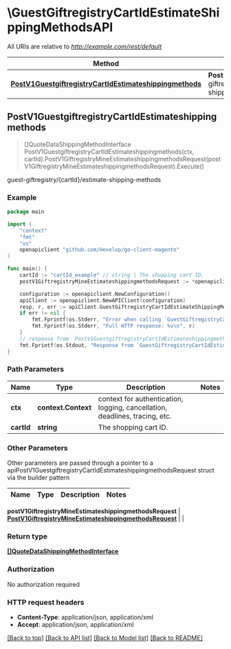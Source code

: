 # \GuestGiftregistryCartIdEstimateShippingMethodsAPI

All URIs are relative to *http://example.com/rest/default*

Method | HTTP request | Description
------------- | ------------- | -------------
[**PostV1GuestgiftregistryCartIdEstimateshippingmethods**](GuestGiftregistryCartIdEstimateShippingMethodsAPI.md#PostV1GuestgiftregistryCartIdEstimateshippingmethods) | **Post** /V1/guest-giftregistry/{cartId}/estimate-shipping-methods | guest-giftregistry/{cartId}/estimate-shipping-methods



## PostV1GuestgiftregistryCartIdEstimateshippingmethods

> []QuoteDataShippingMethodInterface PostV1GuestgiftregistryCartIdEstimateshippingmethods(ctx, cartId).PostV1GiftregistryMineEstimateshippingmethodsRequest(postV1GiftregistryMineEstimateshippingmethodsRequest).Execute()

guest-giftregistry/{cartId}/estimate-shipping-methods



### Example

```go
package main

import (
	"context"
	"fmt"
	"os"
	openapiclient "github.com/Hevelop/go-client-magento"
)

func main() {
	cartId := "cartId_example" // string | The shopping cart ID.
	postV1GiftregistryMineEstimateshippingmethodsRequest := *openapiclient.NewPostV1GiftregistryMineEstimateshippingmethodsRequest(int32(123)) // PostV1GiftregistryMineEstimateshippingmethodsRequest |  (optional)

	configuration := openapiclient.NewConfiguration()
	apiClient := openapiclient.NewAPIClient(configuration)
	resp, r, err := apiClient.GuestGiftregistryCartIdEstimateShippingMethodsAPI.PostV1GuestgiftregistryCartIdEstimateshippingmethods(context.Background(), cartId).PostV1GiftregistryMineEstimateshippingmethodsRequest(postV1GiftregistryMineEstimateshippingmethodsRequest).Execute()
	if err != nil {
		fmt.Fprintf(os.Stderr, "Error when calling `GuestGiftregistryCartIdEstimateShippingMethodsAPI.PostV1GuestgiftregistryCartIdEstimateshippingmethods``: %v\n", err)
		fmt.Fprintf(os.Stderr, "Full HTTP response: %v\n", r)
	}
	// response from `PostV1GuestgiftregistryCartIdEstimateshippingmethods`: []QuoteDataShippingMethodInterface
	fmt.Fprintf(os.Stdout, "Response from `GuestGiftregistryCartIdEstimateShippingMethodsAPI.PostV1GuestgiftregistryCartIdEstimateshippingmethods`: %v\n", resp)
}
```

### Path Parameters


Name | Type | Description  | Notes
------------- | ------------- | ------------- | -------------
**ctx** | **context.Context** | context for authentication, logging, cancellation, deadlines, tracing, etc.
**cartId** | **string** | The shopping cart ID. | 

### Other Parameters

Other parameters are passed through a pointer to a apiPostV1GuestgiftregistryCartIdEstimateshippingmethodsRequest struct via the builder pattern


Name | Type | Description  | Notes
------------- | ------------- | ------------- | -------------

 **postV1GiftregistryMineEstimateshippingmethodsRequest** | [**PostV1GiftregistryMineEstimateshippingmethodsRequest**](PostV1GiftregistryMineEstimateshippingmethodsRequest.md) |  | 

### Return type

[**[]QuoteDataShippingMethodInterface**](QuoteDataShippingMethodInterface.md)

### Authorization

No authorization required

### HTTP request headers

- **Content-Type**: application/json, application/xml
- **Accept**: application/json, application/xml

[[Back to top]](#) [[Back to API list]](../README.md#documentation-for-api-endpoints)
[[Back to Model list]](../README.md#documentation-for-models)
[[Back to README]](../README.md)

